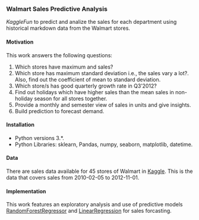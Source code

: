 ### Walmart Sales Predictive Analysis

_KaggleFun_ to predict and analize the sales for each department using historical markdown data from the Walmart stores. 


#### Motivation

This work answers the following questions:
1. Which stores have maximum  and sales?
2. Which store has maximum standard deviation i.e., the sales vary a lot?. Also, find out the coefficient of mean to standard deviation.
3. Which store/s has good quarterly growth rate in Q3’2012?
4. Find out holidays which have higher sales than the mean sales in non-holiday season for all stores together.
5. Provide a monthly and semester view of sales in units and give insights.
6. Build prediction to forecast demand.


#### Installation <a name="installation"></a>

- Python versions 3.*.
- Python Libraries: sklearn, Pandas, numpy, seaborn, matplotlib, datetime.


#### Data

There are sales data available for 45 stores of Walmart in [Kaggle](https://www.kaggle.com/aditya6196/retail-analysis-with-walmart-data). This is the data that covers sales from 2010-02-05 to 2012-11-01. 


#### Implementation 
This work features an exploratory analysis and use of predictive models [RandomForestRegressor](https://scikit-learn.org/stable/modules/generated/sklearn.ensemble.RandomForestRegressor.html) and [LinearRegression](https://scikit-learn.org/stable/modules/generated/sklearn.linear_model.LinearRegression.html) for sales forcasting.

